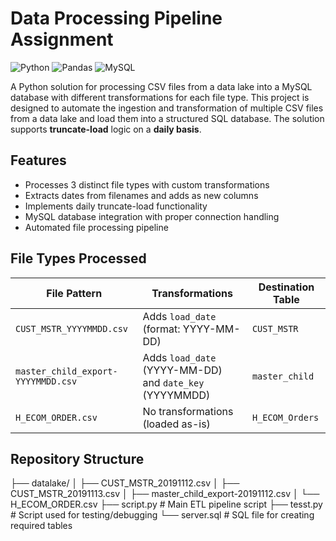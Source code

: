 # Data Processing Pipeline Assignment

![Python](https://img.shields.io/badge/Python-3.8%2B-blue)
![Pandas](https://img.shields.io/badge/Pandas-1.3%2B-orange)
![MySQL](https://img.shields.io/badge/MySQL-8.0%2B-blue)

A Python solution for processing CSV files from a data lake into a MySQL database with different transformations for each file type.
This project is designed to automate the ingestion and transformation of multiple CSV files from a data lake and load them into a structured SQL database. The solution supports **truncate-load** logic on a **daily basis**.

## Features

- Processes 3 distinct file types with custom transformations
- Extracts dates from filenames and adds as new columns
- Implements daily truncate-load functionality
- MySQL database integration with proper connection handling
- Automated file processing pipeline

## File Types Processed

| File Pattern | Transformations | Destination Table |
|-------------|----------------|------------------|
| `CUST_MSTR_YYYYMMDD.csv` | Adds `load_date` (format: YYYY-MM-DD) | `CUST_MSTR` |
| `master_child_export-YYYYMMDD.csv` | Adds `load_date` (YYYY-MM-DD) and `date_key` (YYYYMMDD) | `master_child` |
| `H_ECOM_ORDER.csv` | No transformations (loaded as-is) | `H_ECOM_Orders` |

## Repository Structure
├── datalake/
│ ├── CUST_MSTR_20191112.csv
│ ├── CUST_MSTR_20191113.csv
│ ├── master_child_export-20191112.csv
│ └── H_ECOM_ORDER.csv
├── script.py # Main ETL pipeline script
├── tesst.py # Script used for testing/debugging
└── server.sql # SQL file for creating required tables
